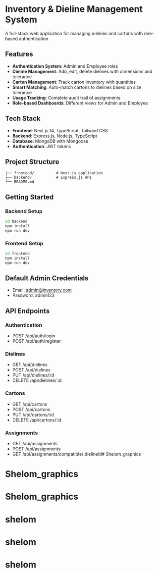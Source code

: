 # Inventory & Dieline Management System

A full-stack web application for managing dielines and cartons with role-based authentication.

## Features

- **Authentication System**: Admin and Employee roles
- **Dieline Management**: Add, edit, delete dielines with dimensions and tolerance
- **Carton Management**: Track carton inventory with quantities
- **Smart Matching**: Auto-match cartons to dielines based on size tolerance
- **Usage Tracking**: Complete audit trail of assignments
- **Role-based Dashboards**: Different views for Admin and Employee

## Tech Stack

- **Frontend**: Next.js 14, TypeScript, Tailwind CSS
- **Backend**: Express.js, Node.js, TypeScript
- **Database**: MongoDB with Mongoose
- **Authentication**: JWT tokens

## Project Structure

```
├── frontend/          # Next.js application
├── backend/           # Express.js API
└── README.md
```

## Getting Started

### Backend Setup
```bash
cd backend
npm install
npm run dev
```

### Frontend Setup
```bash
cd frontend
npm install
npm run dev
```

## Default Admin Credentials
- Email: admin@inventory.com
- Password: admin123

## API Endpoints

### Authentication
- POST /api/auth/login
- POST /api/auth/register

### Dielines
- GET /api/dielines
- POST /api/dielines
- PUT /api/dielines/:id
- DELETE /api/dielines/:id

### Cartons
- GET /api/cartons
- POST /api/cartons
- PUT /api/cartons/:id
- DELETE /api/cartons/:id

### Assignments
- GET /api/assignments
- POST /api/assignments
- GET /api/assignments/compatible/:dielineId# Shelom_graphics
# Shelom_graphics
# Shelom_graphics
# shelom
# shelom
# shelom
